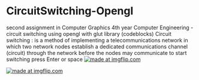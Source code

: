 # CircuitSwitching-Opengl
second assignment in Computer Graphics 4th year Computer Engineering - circuit switching using opengl with glut library (codeblocks)
Circuit switching :
is a method of implementing a telecommunications network in which two network nodes establish a dedicated communications channel (circuit)
through the network before the nodes may communicate
to start switching press Enter or space 
<a href="https://imgflip.com/gif/2kcmq7"><img src="https://i.imgflip.com/2kcmq7.gif" title="made at imgflip.com"/></a>

<a href="https://imgflip.com/gif/2kcm6f"><img src="https://i.imgflip.com/2kcm6f.gif" title="made at imgflip.com"/></a>

